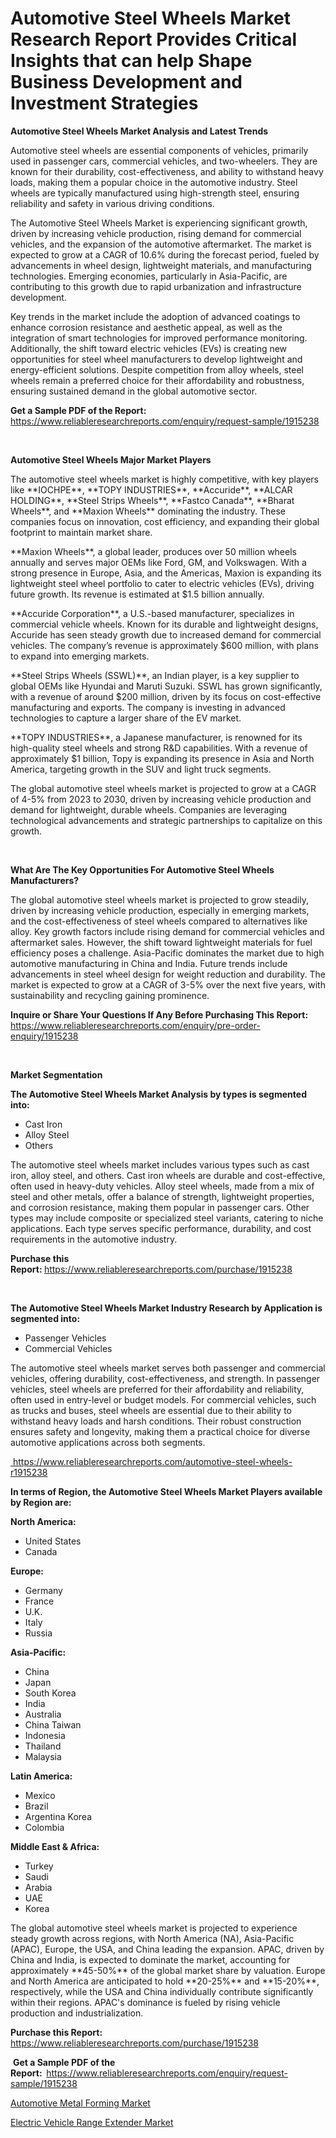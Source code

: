 <p><h1>Automotive Steel Wheels Market Research Report Provides Critical Insights that can help Shape Business Development and Investment Strategies</h1></p><p><strong>Automotive Steel Wheels Market Analysis and Latest Trends</strong></p>
<p><p>Automotive steel wheels are essential components of vehicles, primarily used in passenger cars, commercial vehicles, and two-wheelers. They are known for their durability, cost-effectiveness, and ability to withstand heavy loads, making them a popular choice in the automotive industry. Steel wheels are typically manufactured using high-strength steel, ensuring reliability and safety in various driving conditions.</p><p>The Automotive Steel Wheels Market is experiencing significant growth, driven by increasing vehicle production, rising demand for commercial vehicles, and the expansion of the automotive aftermarket. The market is expected to grow at a CAGR of 10.6% during the forecast period, fueled by advancements in wheel design, lightweight materials, and manufacturing technologies. Emerging economies, particularly in Asia-Pacific, are contributing to this growth due to rapid urbanization and infrastructure development.</p><p>Key trends in the market include the adoption of advanced coatings to enhance corrosion resistance and aesthetic appeal, as well as the integration of smart technologies for improved performance monitoring. Additionally, the shift toward electric vehicles (EVs) is creating new opportunities for steel wheel manufacturers to develop lightweight and energy-efficient solutions. Despite competition from alloy wheels, steel wheels remain a preferred choice for their affordability and robustness, ensuring sustained demand in the global automotive sector.</p></p>
<p><strong>Get a Sample PDF of the Report:&nbsp;</strong> <a href="https://www.reliableresearchreports.com/enquiry/request-sample/1915238?utm_campaign=32&utm_medium=2&utm_source=Github&utm_content=ia&utm_term=22012025&utm_id=automotive-steel-wheels">https://www.reliableresearchreports.com/enquiry/request-sample/1915238</a></p>
<p>&nbsp;</p>
<p><strong>Automotive Steel Wheels Major Market Players</strong></p>
<p><p>The automotive steel wheels market is highly competitive, with key players like **IOCHPE**, **TOPY INDUSTRIES**, **Accuride**, **ALCAR HOLDING**, **Steel Strips Wheels**, **Fastco Canada**, **Bharat Wheels**, and **Maxion Wheels** dominating the industry. These companies focus on innovation, cost efficiency, and expanding their global footprint to maintain market share.</p><p>**Maxion Wheels**, a global leader, produces over 50 million wheels annually and serves major OEMs like Ford, GM, and Volkswagen. With a strong presence in Europe, Asia, and the Americas, Maxion is expanding its lightweight steel wheel portfolio to cater to electric vehicles (EVs), driving future growth. Its revenue is estimated at $1.5 billion annually.</p><p>**Accuride Corporation**, a U.S.-based manufacturer, specializes in commercial vehicle wheels. Known for its durable and lightweight designs, Accuride has seen steady growth due to increased demand for commercial vehicles. The company’s revenue is approximately $600 million, with plans to expand into emerging markets.</p><p>**Steel Strips Wheels (SSWL)**, an Indian player, is a key supplier to global OEMs like Hyundai and Maruti Suzuki. SSWL has grown significantly, with a revenue of around $200 million, driven by its focus on cost-effective manufacturing and exports. The company is investing in advanced technologies to capture a larger share of the EV market.</p><p>**TOPY INDUSTRIES**, a Japanese manufacturer, is renowned for its high-quality steel wheels and strong R&D capabilities. With a revenue of approximately $1 billion, Topy is expanding its presence in Asia and North America, targeting growth in the SUV and light truck segments.</p><p>The global automotive steel wheels market is projected to grow at a CAGR of 4-5% from 2023 to 2030, driven by increasing vehicle production and demand for lightweight, durable wheels. Companies are leveraging technological advancements and strategic partnerships to capitalize on this growth.</p></p>
<p>&nbsp;</p>
<p><strong>What Are The Key Opportunities For Automotive Steel Wheels Manufacturers?</strong></p>
<p><p>The global automotive steel wheels market is projected to grow steadily, driven by increasing vehicle production, especially in emerging markets, and the cost-effectiveness of steel wheels compared to alternatives like alloy. Key growth factors include rising demand for commercial vehicles and aftermarket sales. However, the shift toward lightweight materials for fuel efficiency poses a challenge. Asia-Pacific dominates the market due to high automotive manufacturing in China and India. Future trends include advancements in steel wheel design for weight reduction and durability. The market is expected to grow at a CAGR of 3-5% over the next five years, with sustainability and recycling gaining prominence.</p></p>
<p><strong>Inquire or Share Your Questions If Any Before Purchasing This Report:</strong> <a href="https://www.reliableresearchreports.com/enquiry/pre-order-enquiry/1915238?utm_campaign=32&utm_medium=2&utm_source=Github&utm_content=ia&utm_term=22012025&utm_id=automotive-steel-wheels">https://www.reliableresearchreports.com/enquiry/pre-order-enquiry/1915238</a></p>
<p>&nbsp;</p>
<p><strong>Market Segmentation</strong></p>
<p><strong>The Automotive Steel Wheels Market Analysis by types is segmented into:</strong></p>
<p><ul><li>Cast Iron</li><li>Alloy Steel</li><li>Others</li></ul></p>
<p><p>The automotive steel wheels market includes various types such as cast iron, alloy steel, and others. Cast iron wheels are durable and cost-effective, often used in heavy-duty vehicles. Alloy steel wheels, made from a mix of steel and other metals, offer a balance of strength, lightweight properties, and corrosion resistance, making them popular in passenger cars. Other types may include composite or specialized steel variants, catering to niche applications. Each type serves specific performance, durability, and cost requirements in the automotive industry.</p></p>
<p><strong>Purchase this Report:&nbsp;</strong><a href="https://www.reliableresearchreports.com/purchase/1915238?utm_campaign=32&utm_medium=2&utm_source=Github&utm_content=ia&utm_term=22012025&utm_id=automotive-steel-wheels">https://www.reliableresearchreports.com/purchase/1915238</a></p>
<p>&nbsp;</p>
<p><strong>The Automotive Steel Wheels Market Industry Research by Application is segmented into:</strong></p>
<p><ul><li>Passenger Vehicles</li><li>Commercial Vehicles</li></ul></p>
<p><p>The automotive steel wheels market serves both passenger and commercial vehicles, offering durability, cost-effectiveness, and strength. In passenger vehicles, steel wheels are preferred for their affordability and reliability, often used in entry-level or budget models. For commercial vehicles, such as trucks and buses, steel wheels are essential due to their ability to withstand heavy loads and harsh conditions. Their robust construction ensures safety and longevity, making them a practical choice for diverse automotive applications across both segments.</p></p>
<p><a href="https://www.reliableresearchreports.com/automotive-steel-wheels-r1915238?utm_campaign=32&utm_medium=2&utm_source=Github&utm_content=ia&utm_term=22012025&utm_id=automotive-steel-wheels">&nbsp;https://www.reliableresearchreports.com/automotive-steel-wheels-r1915238</a></p>
<p><strong>In terms of Region, the Automotive Steel Wheels Market Players available by Region are:</strong></p>
<p>
    <p> <strong> North America: </strong>
        <ul>
            <li>United States</li>
            <li>Canada</li>
        </ul>
        </p> 
    <p> <strong> Europe: </strong>
        <ul>
            <li>Germany</li>
            <li>France</li>
            <li>U.K.</li>
            <li>Italy</li>
            <li>Russia</li>
        </ul>
        </p> 
    <p> <strong> Asia-Pacific: </strong>
        <ul>
            <li>China</li>
            <li>Japan</li>
            <li>South Korea</li>
            <li>India</li>
            <li>Australia</li>
            <li>China Taiwan</li>
            <li>Indonesia</li>
            <li>Thailand</li>
            <li>Malaysia</li>
        </ul>
        </p> 
    <p> <strong> Latin America: </strong>
        <ul>
            <li>Mexico</li>
            <li>Brazil</li>
            <li>Argentina Korea</li>
            <li>Colombia</li>
        </ul>
        </p> 
    <p> <strong> Middle East & Africa: </strong>
        <ul>
            <li>Turkey</li>
            <li>Saudi</li>
            <li>Arabia</li>
            <li>UAE</li>
            <li>Korea</li>
        </ul>
    </p>
    </p>
<p><p>The global automotive steel wheels market is projected to experience steady growth across regions, with North America (NA), Asia-Pacific (APAC), Europe, the USA, and China leading the expansion. APAC, driven by China and India, is expected to dominate the market, accounting for approximately **45-50%** of the global market share by valuation. Europe and North America are anticipated to hold **20-25%** and **15-20%**, respectively, while the USA and China individually contribute significantly within their regions. APAC's dominance is fueled by rising vehicle production and industrialization.</p></p>
<p><strong>Purchase this Report: </strong><a href="https://www.reliableresearchreports.com/purchase/1915238?utm_campaign=32&utm_medium=2&utm_source=Github&utm_content=ia&utm_term=22012025&utm_id=automotive-steel-wheels">https://www.reliableresearchreports.com/purchase/1915238</a></p>
<p>&nbsp;<strong>Get a Sample PDF of the Report:&nbsp;&nbsp;</strong><a href="https://www.reliableresearchreports.com/enquiry/request-sample/1915238?utm_campaign=32&utm_medium=2&utm_source=Github&utm_content=ia&utm_term=22012025&utm_id=automotive-steel-wheels">https://www.reliableresearchreports.com/enquiry/request-sample/1915238</a></p>
<p><strong></strong></p>
<p><p><a href="https://github.com/irfadac/Market-Research-Report-List-5/blob/main/automotive-metal-forming-market.md?utm_campaign=32&utm_medium=2&utm_source=Github&utm_content=ia&utm_term=22012025&utm_id=automotive-steel-wheels">Automotive Metal Forming Market</a></p><p><a href="https://github.com/sungbruington660/Market-Research-Report-List-1/blob/main/electric-vehicle-range-extender-market.md?utm_campaign=32&utm_medium=2&utm_source=Github&utm_content=ia&utm_term=22012025&utm_id=automotive-steel-wheels">Electric Vehicle Range Extender Market</a></p></p>